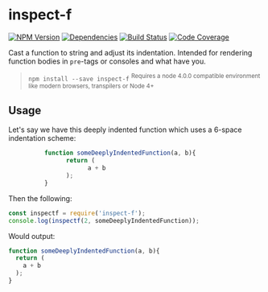 # inspect-f

[![NPM Version](https://badge.fury.io/js/inspect-f.svg)](https://www.npmjs.com/package/inspect-f)
[![Dependencies](https://david-dm.org/avaq/inspect-f.svg)](https://david-dm.org/avaq/inspect-f)
[![Build Status](https://travis-ci.org/Avaq/inspect-f.svg?branch=master)](https://travis-ci.org/Avaq/inspect-f)
[![Code Coverage](https://codecov.io/gh/Avaq/inspect-f/branch/master/graph/badge.svg)](https://codecov.io/gh/Avaq/inspect-f)


Cast a function to string and adjust its indentation. Intended for rendering
function bodies in `pre`-tags or consoles and what have you.

> `npm install --save inspect-f` <sup>Requires a node 4.0.0 compatible
  environment like modern browsers, transpilers or Node 4+</sup>


## Usage

Let's say we have this deeply indented function which uses a 6-space indentation scheme:

```js
          function someDeeplyIndentedFunction(a, b){
                return (
                      a + b
                );
          }
```

Then the following:

```js
const inspectf = require('inspect-f');
console.log(inspectf(2, someDeeplyIndentedFunction));
```

Would output:

```js
function someDeeplyIndentedFunction(a, b){
  return (
    a + b
  );
}
```
